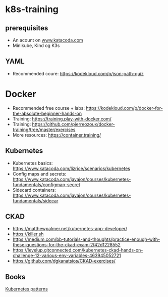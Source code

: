 # k8s-training

## prerequisites
* An acount on www.katacoda.com
* Minikube, Kind og K3s

## YAML
* Recommended coure: https://kodekloud.com/p/json-path-quiz

# Docker
* Recommended free course + labs: https://kodekloud.com/p/docker-for-the-absolute-beginner-hands-on
* Training: https://training.play-with-docker.com/
* Training: https://github.com/pierreozoux/docker-training/tree/master/exercises
* More resources: https://container.training/

## Kubernetes

* Kubernetes basics: https://www.katacoda.com/lizrice/scenarios/kubernetes
* Config maps and secrets: https://www.katacoda.com/javajon/courses/kubernetes-fundamentals/configmap-secret
* Sidecard containers: https://www.katacoda.com/javajon/courses/kubernetes-fundamentals/sidecar

## CKAD
* https://matthewpalmer.net/kubernetes-app-developer/
* https://killer.sh
* https://medium.com/bb-tutorials-and-thoughts/practice-enough-with-these-questions-for-the-ckad-exam-2f42d1228552
* https://levelup.gitconnected.com/kubernetes-ckad-hands-on-challenge-12-various-env-variables-463945052721
* https://github.com/dgkanatsios/CKAD-exercises/

## Books
[Kubernetes patterns](cm-oreilly-kubernetes-patterns.pdf)
